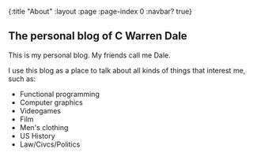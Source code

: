 {:title "About"
 :layout :page
 :page-index 0
 :navbar? true}

## The personal blog of C Warren Dale

This is my personal blog. My friends call me Dale.

I use this blog as a place to talk about all kinds of things that interest me, such as:

* Functional programming
* Computer graphics
* Videogames
* Film
* Men's clothing
* US History
* Law/Civcs/Politics
